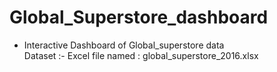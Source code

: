 # Global_Superstore_dashboard
 - Interactive Dashboard of Global_superstore data  
  Dataset :- Excel file named : global_superstore_2016.xlsx

